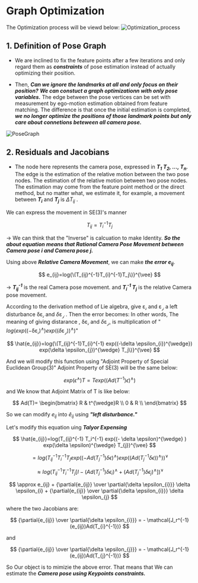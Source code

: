 # Graph Optimization

The Optimization process will be viewd below:
![Optimization_process](https://github.com/WD4715/SlamPortfolio/assets/117700793/18bc9c9f-ab2b-4ae2-9fb7-e9975668a95e)


## 1. Definition of Pose Graph

- We are inclined to fix the feature points after a few iterations and only regard them as ***constraints*** of pose estimation instead of actually optimizing their position.

- Then, ***Can we ignore the landmarks at all and only focus on their position?***  ***We can constuct a graph optimizationn with only pose variables.*** The edge between the pose vertices can be set with measurement by ego-motion estimation obtained from feature matching. The difference is that once the initial estimation is completed,  ***we no longer optimize the positions of those landmark points but only care about connetions beteween all camera pose.***

![PoseGraph](https://github.com/WD4715/SlamPortfolio/assets/117700793/eb590e79-1240-4ab6-95b0-376f92f2f1d1)

## 2. Residuals and Jacobians

- The node here represents the camera pose, expressed in ***T<sub>1</sub> T<sub>2</sub>, ..., T<sub>n</sub>***. The edge is the estimation of the relative motion between the two pose nodes. The estimation of the relative motion between two pose nodes. The estimation may come from the feature point method or the direct method, but no matter what, we estimate it, for example, a movement between ***T<sub>i</sub>*** and ***T<sub>j</sub>*** is $\Delta T_{ij}$ .

We can express the movement in SE(3)'s manner

$$
T_{ij}=T_{i}^{-1}T_{j}
$$

-> We can think that the "Inverse" is calcuation to make Identity. ***So the about equation means that Rational Camera Pose Movement between Camera pose i and Camera pose j.***

Using above ***Relative Camera Movement***, we can make ***the error e<sub>ij</sub>***.  

$$
e_{ij}=log{\(T_{ij}^{-1}T_{i}^{-1}T_j\)}^{\vee}
$$

-> ***T<sub>ij</sub><sup>-1</sup>*** is the real Camera pose movement. and ***T<sub>i</sub><sup>-1</sup> T<sub>j</sub>*** is the relative Camera pose movement.

According to the derivation method of Lie algebra, give $\mathcal{\varepsilon_i}$ and $\mathcal{\varepsilon_j}$ a left disturbance $\mathcal{\delta \varepsilon_i}$ and $\delta \mathcal{\varepsilon_j}$ . Then the error becomes:
In other words, The meaning of giving distarance , $\mathcal{\delta \varepsilon_i}$ and $\delta \mathcal{\varepsilon_j}$, is multiplication of " $log(exp(\mathcal{( - \delta \varepsilon_i)^{\wedge}})exp((\delta \mathcal{\varepsilon_j}))^{\wedge})$"

$$
\hat{e_{ij}}=log{\(T_{ij}^{-1}T_{i}^{-1} exp((-\delta \epsilon_{i})^{\wedge}) exp(\delta \epsilon_{j})^{\wedge} T_j\)}^{\vee}
$$

And we will modify this function using "Adjoint Property of Special Euclidean Group(3)" 
Adjoint Property of SE(3) will be the same below:

$$
exp(\epsilon^{\wedge} )T=Texp((Ad(T^{-1}) \epsilon)^{\wedge} )
$$

and We know that Adjoint Matrix of T is like below:

$$
Ad(T)=
\begin{bmatrix} 
	R & t^{\wedge}R \\
	0 & R \\
\end{bmatrix}
$$

So we can modify $e_{ij}$ into $\hat{e}_{ij}$ using ***"left disturbance."***

Let's modify this equation uing ***Talyor Expensing***

$$
\hat{e_{ij}}=log(T_{ij}^{-1} T_i^{-1} exp((- \delta \epsilon)^{\wedge} ) exp(\delta \epsilon)^{\wedge} T_{j})^{\vee}  
$$

$$
=log(T_{ij}^{-1}T_i^{-1}T_{j}exp((-Ad(T_{j}^{-1}) \delta \epsilon)^{\wedge}) exp((Ad(T_{j}^{-1} \delta \epsilon))^{\wedge}))^{\vee} 
$$

$$
\approx log(T_{ij}^{-1}T_{i}^{-1}T_{j}[I - (Ad(T_{j}^{-1}) \delta \epsilon_{i})^{\wedge} + (Ad(T_{j}^{-1}) \delta \epsilon_{j})^{\wedge}])^{\vee}
$$

$$
\approx e_{ij} + {\partial{e_{ij}} \over \partial{\delta \epsilon_{i}}} \delta \epsilon_{i} + {\partial{e_{ij}} \over \partial{\delta \epsilon_{i}}} \delta \epsilon_{j}
$$

where the two Jacobians are:

$$
{\partial{e_{ij}} \over \partial{\delta \epsilon_{i}}} = - \mathcal{J_r^{-1}(e_{ij})Ad(T_{i}^{-1})}
$$

and

$$
{\partial{e_{ij}} \over \partial{\delta \epsilon_{j}}} = - \mathcal{J_r^{-1}(e_{ij})Ad(T_{j}^{-1})}
$$

So Our object is to mimizie the above error. That means that We can estimate the ***Camera pose using Keypoints constraints.***
